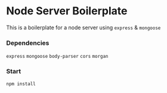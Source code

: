 # Node Server Boilerplate

This is a boilerplate for a node server using `express` & `mongoose`

### Dependencies
`express` `mongoose` `body-parser` `cors` `morgan`


### Start

```
npm install
```

